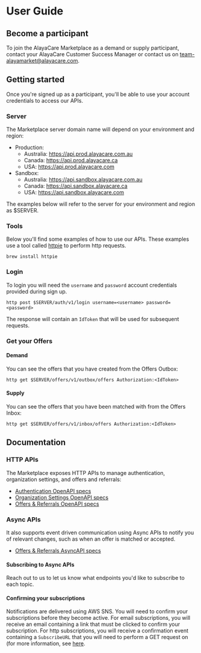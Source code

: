 # User Guide

## Become a participant 

To join the AlayaCare Marketplace as a demand or supply participant, 
contact your AlayaCare Customer Success Manager or contact us on 
[team-alayamarket@alayacare.com](mailto:team-alayamarket@alayacare.com). 

## Getting started 

Once you're signed up as a participant, you'll be able to use your 
account credentials to access our APIs. 

### Server
The Marketplace server domain name will depend on your 
environment and region:
* Production:
  * Australia: https://api.prod.alayacare.com.au
  * Canada: https://api.prod.alayacare.ca
  * USA: https://api.prod.alayacare.com
* Sandbox:
  * Australia: https://api.sandbox.alayacare.com.au
  * Canada: https://api.sandbox.alayacare.ca
  * USA: https://api.sandbox.alayacare.com

The examples below will refer to the server for your 
environment and region as $SERVER. 

### Tools
Below you'll find some examples of how to use our APIs. 
These examples use a tool called [httpie](https://httpie.io/) 
to perform http requests. 
```shell
brew install httpie
```

### Login
To login you will need the `username` and `password` account credentials 
provided during sign up. 

```shell
http post $SERVER/auth/v1/login username=<username> password=<password>
```

The response will contain an `IdToken` that will be used for subsequent requests. 

### Get your Offers 

#### Demand 
You can see the offers that you have created from the Offers Outbox: 

```shell
http get $SERVER/offers/v1/outbox/offers Authorization:<IdToken>
```

#### Supply 
You can see the offers that you have been matched with 
from the Offers Inbox: 

```shell
http get $SERVER/offers/v1/inbox/offers Authorization:<IdToken>
```

## Documentation 

### HTTP APIs
The Marketplace exposes HTTP APIs to manage authentication, organization settings, 
and offers and referrals: 
* [Authentication OpenAPI specs](../auth/openapi.auth) 
* [Organization Settings OpenAPI specs](../organizations/openapi.organizations)
* [Offers & Referrals OpenAPI specs](../offers/openapi.offers)

### Async APIs
It also supports event driven communication using Async APIs to notify you 
of relevant changes, such as when an offer is matched or accepted.
* [Offers & Referrals AsyncAPI specs](../offers/asyncapi.external.offers)

#### Subscribing to Async APIs
Reach out to us to let us know what endpoints you'd like to subscribe 
to each topic. 

#### Confirming your subscriptions 
Notifications are delivered using AWS SNS. 
You will need to confirm your subscriptions before they become active. 
For email subscriptions, you will receive an email containing a link 
that must be clicked to confirm your subscription. 
For http subscriptions, you will receive a confirmation event 
containing a `SubscribeURL` that you will need to perform a GET request on
(for more information, see [here](https://docs.aws.amazon.com/sns/latest/dg/SendMessageToHttp.prepare.html).  

